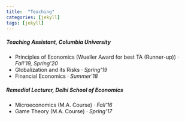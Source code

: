 ```yaml
---
title:  "Teaching"
categories: [jekyll]
tags: [jekyll]
---
```

<p>
<!---
<br />(<a href="" target="_blank">Course evaluations</a>)</p>
-->
<h5 id="masters"><strong>Teaching Assistant, Columbia University </strong></h5>

<ul>
 <li> Principles of Economics (Wueller Award for best TA (Runner-up)) &middot; <em>Fall'19, Spring'20</em> 
  <!----- (<a href="https://github.com/Gupta-Sakshi/principles_student_eval.pdf" style="color:#2980b9;" target="_blank">Evaluation</a>) 
-->
</li>
  <li>Globalization and its Risks &middot; <em>Spring'19</em> 
   <!-- (<a href="https://github.com/Gupta-Sakshi/global_student_eval.pdf" style="color:#2980b9;" target="_blank">Evaluation</a>)
-->
</li>
  <li>Financial Economics &middot;  <em>Summer'18</em> </li>
</ul>

<h5 id="dse"><strong> Remedial Lecturer, Delhi School of Economics </strong></h5>

<ul>
  <li>Microeconomics (M.A. Course)  &middot; <em>Fall'16</em> </li>
  <li>Game Theory (M.A. Course)  &middot; <em>Spring'17</em> </li>
</ul>
